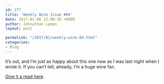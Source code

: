 ```yaml
---
id: 277
title: 'Weekly Wine Issue #04'
date: 2017-01-06 12:00:30 +0000
author: Johnathan Lyman
layout: post

permalink: "/2017/01/weekly-wine-04.html"
categories:
- Blog
---
```

It’s out, and I’m just as happy about this one now as I was last night when I wrote it. If you can’t tell, already, I’m a huge wine fan.

[Give it a read here][1].

[1]: /site-archives/weekly-wine/letters/weekly-wine-issue-004-the-whiteout-edition.html